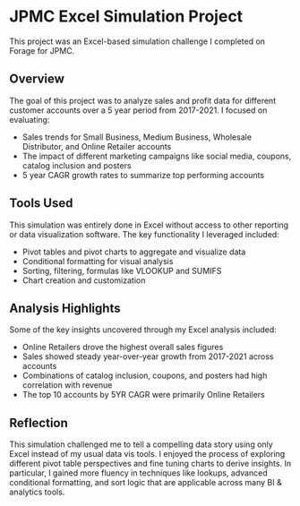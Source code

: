 # JPMC Excel Simulation Project 

This project was an Excel-based simulation challenge I completed on Forage for JPMC.

## Overview

The goal of this project was to analyze sales and profit data for different customer accounts over a 5 year period from 2017-2021. I focused on evaluating:

- Sales trends for Small Business, Medium Business, Wholesale Distributor, and Online Retailer accounts
- The impact of different marketing campaigns like social media, coupons, catalog inclusion and posters
- 5 year CAGR growth rates to summarize top performing accounts

## Tools Used

This simulation was entirely done in Excel without access to other reporting or data visualization software. The key functionality I leveraged included:

- Pivot tables and pivot charts to aggregate and visualize data
- Conditional formatting for visual analysis
- Sorting, filtering, formulas like VLOOKUP and SUMIFS
- Chart creation and customization 

## Analysis Highlights

Some of the key insights uncovered through my Excel analysis included:

- Online Retailers drove the highest overall sales figures
- Sales showed steady year-over-year growth from 2017-2021 across accounts
- Combinations of catalog inclusion, coupons, and posters had high correlation with revenue 
- The top 10 accounts by 5YR CAGR were primarily Online Retailers

## Reflection 

This simulation challenged me to tell a compelling data story using only Excel instead of my usual data vis tools. I enjoyed the process of exploring different pivot table perspectives and fine tuning charts to derive insights. In particular, I gained more fluency in techniques like lookups, advanced conditional formatting, and sort logic that are applicable across many BI & analytics tools.

